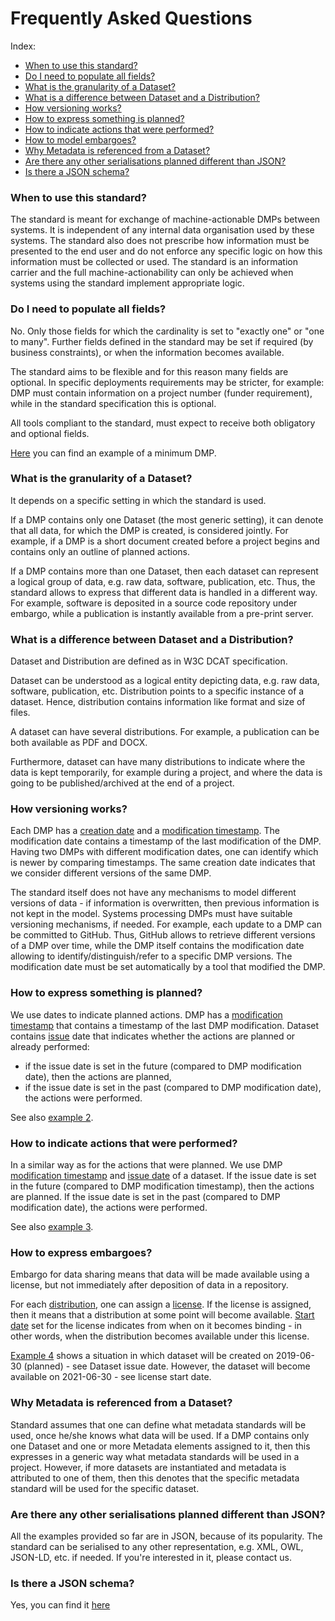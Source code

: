 <h1> Frequently Asked Questions </h1>
Index:

* [When to use this standard?](#when-to-use-the-model)
* [Do I need to populate all fields?](#do-i-need-to-populate-all-fields)
* [What is the granularity of a Dataset?](#what-is-the-granularity-of-a-dataset)
* [What is a difference between Dataset and a Distribution?](#what-is-a-difference-between-dataset-and-a-distribution)
* [How versioning works?](#how-versioning-works)
* [How to express something is planned?](#how-to-express-something-is-planned)
* [How to indicate actions that were performed?](#how-to-indicate-actions-that-were-performed)
* [How to model embargoes?](#how-to-model-embargoes)
* [Why Metadata is referenced from a Dataset?](#why-metadata-is-referenced-from-a-dataset)
* [Are there any other serialisations planned different than JSON?](#are-there-any-other-serialisations-planned-different-tham-json)
* [Is there a JSON schema?](#is-there-a-JSON-schema)

### When to use this standard?
The standard is meant for exchange of machine-actionable DMPs between systems. It is independent of any internal data organisation used by these systems. The standard also does not prescribe how information must be presented to the end user and do not enforce any specific logic on how this information must be collected or used. The standard is an information carrier and the full machine-actionability can only be achieved when systems using the standard implement appropriate logic.

### Do I need to populate all fields?
No. Only those fields for which the cardinality is set to "exactly one" or "one to many". Further fields defined in the standard may be set if required (by business constraints), or when the information becomes available.

The standard aims to be flexible and for this reason many fields are optional. In specific deployments requirements may be stricter, for example: DMP must contain information on a project number (funder requirement), while in the standard specification this is optional.

All tools compliant to the standard, must expect to receive both obligatory and optional fields.

[Here](https://github.com/RDA-DMP-Common/RDA-DMP-Common-Standard/blob/master/examples/JSON/ex8-dmp-minimal-content.json) you can find an example of a minimum DMP.

### What is the granularity of a Dataset?
It depends on a specific setting in which the standard is used.

If a DMP contains only one Dataset (the most generic setting), it can denote that all data, for which the DMP is created, is considered jointly. For example, if a DMP is a short document created before a project begins and contains only an outline of planned actions.

If a DMP contains more than one Dataset, then each dataset can represent a logical group of data, e.g. raw data, software, publication, etc. Thus, the standard allows to express that different data is handled in a different way. For example, software is deposited in a source code repository under embargo, while a publication is instantly available from a pre-print server.

### What is a difference between Dataset and a Distribution?
Dataset and Distribution are defined as in W3C DCAT specification.

Dataset can be understood as a logical entity depicting data, e.g. raw data, software, publication, etc. Distribution points to a specific instance of a dataset. Hence, distribution contains information like format and size of files.

A dataset can have several distributions. For example, a publication can be both available as PDF and DOCX.

Furthermore, dataset can have many distributions to indicate where the data is kept temporarily, for example during a project, and where the data is going to be published/archived at the end of a project.

### How versioning works?
Each DMP has a [creation date](https://github.com/RDA-DMP-Common/RDA-DMP-Common-Standard/blob/master/docs/index.md#dmp_created) and a [modification timestamp](https://github.com/RDA-DMP-Common/RDA-DMP-Common-Standard/blob/master/docs/index.md#dmp_modified_tree). The modification date contains a timestamp of the last modification of the DMP. Having two DMPs with different modification dates, one can identify which is newer by comparing timestamps. The same creation date indicates that we consider different versions of the same DMP. 

The standard itself does not have any mechanisms to model different versions of data - if information is overwritten, then previous information is not kept in the model. Systems processing DMPs must have suitable versioning mechanisms, if needed. For example, each update to a DMP can be committed to GitHub. Thus, GitHub allows to retrieve different versions of a DMP over time, while the DMP itself contains the modification date allowing to identify/distinguish/refer to a specific DMP versions. The modification date must be set automatically by a tool that modified the DMP.

### How to express something is planned?
We use dates to indicate planned actions. DMP has a [modification timestamp](https://github.com/RDA-DMP-Common/RDA-DMP-Common-Standard/blob/master/docs/index.md#dmp_modified_tree) that contains a timestamp of the last DMP modification. Dataset contains [issue](https://github.com/RDA-DMP-Common/RDA-DMP-Common-Standard/blob/master/docs/index.md#dataset_issued) date that indicates whether the actions are planned or already performed:
- if the issue date is set in the future (compared to DMP modification date), then the actions are planned,
- if the issue date is set in the past (compared to DMP modification date), the actions were performed.

See also [example 2](https://github.com/RDA-DMP-Common/RDA-DMP-Common-Standard/blob/master/examples/JSON/ex2-dataset-planned.json).

### How to indicate actions that were performed?
In a similar way as for the actions that were planned. We use DMP [modification timestamp](https://github.com/RDA-DMP-Common/RDA-DMP-Common-Standard/blob/master/docs/index.md#dmp_modified_tree) and [issue date](https://github.com/RDA-DMP-Common/RDA-DMP-Common-Standard/blob/master/docs/index.md#dataset_issued) of a dataset. If the issue date is set in the future (compared to DMP modification timestamp), then the actions are planned. If the issue date is set in the past (compared to DMP modification date), the actions were performed.

See also [example 3](https://github.com/RDA-DMP-Common/RDA-DMP-Common-Standard/blob/master/examples/JSON/ex3-dataset-finished.json).

### How to express embargoes?
Embargo for data sharing means that data will be made available using a license, but not immediately after deposition of data in a repository. 

For each [distribution](https://github.com/RDA-DMP-Common/RDA-DMP-Common-Standard/blob/master/docs/index.md#distribution_table), one can assign a [license](https://github.com/RDA-DMP-Common/RDA-DMP-Common-Standard/blob/master/docs/index.md#license_table). If the license is assigned, then it means that a distribution at some point will become available. [Start date](https://github.com/RDA-DMP-Common/RDA-DMP-Common-Standard/blob/master/docs/index.md#license_start_date) set for the license indicates from when on it becomes binding - in other words, when the distribution becomes available under this license.

[Example 4](https://github.com/RDA-DMP-Common/RDA-DMP-Common-Standard/blob/master/examples/JSON/ex4-dataset-embargo.json) shows a situation in which dataset will be created on 2019-06-30 (planned) - see Dataset issue date. However, the dataset will become available on 2021-06-30 - see license start date.



### Why Metadata is referenced from a Dataset?
Standard assumes that one can define what metadata standards will be used, once he/she knows what data will be used. 
If a DMP contains only one Dataset and one or more Metadata elements assigned to it, then this expresses in a generic way what metadata standards will be used in a project. However, if more datasets are instantiated and metadata is attributed to one of them, then this denotes that the specific metadata standard will be used for the specific dataset. 

### Are there any other serialisations planned different than JSON?
All the examples provided so far are in JSON, because of its popularity. The standard can be serialised to any other representation, e.g. XML, OWL, JSON-LD, etc. if needed. If you're interested in it, please contact us.

### Is there a JSON schema?
Yes, you can find it [here](https://github.com/RDA-DMP-Common/RDA-DMP-Common-Standard/tree/master/examples/JSON/JSON-schema)

